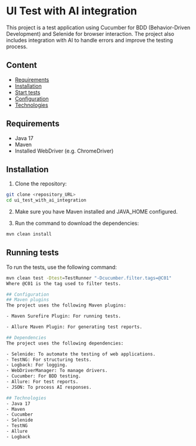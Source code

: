 # UI Test with AI integration

This project is a test application using Cucumber for BDD (Behavior-Driven Development) and Selenide for browser interaction. The project also includes integration with AI to handle errors and improve the testing process.

## Content

- [Requirements](#requirements)
- [Installation](#installation)
- [Start tests](#start-tests)
- [Configuration](#configuration)
- [Technologies](#technologies)

## Requirements

- Java 17
- Maven
- Installed WebDriver (e.g. ChromeDriver)

## Installation

1. Clone the repository:

 ```bash
 git clone <repository_URL>
 cd ui_test_with_ai_integration
 ```

2. Make sure you have Maven installed and JAVA_HOME configured.

3. Run the command to download the dependencies:

 ```bash
 mvn clean install
 ```

## Running tests

To run the tests, use the following command:

```bash
mvn clean test -Dtest=TestRunner "-Dcucumber.filter.tags=@C01"
Where @C01 is the tag used to filter tests.

## Configuration
## Maven plugins
The project uses the following Maven plugins:

- Maven Surefire Plugin: For running tests.

- Allure Maven Plugin: For generating test reports.

## Dependencies
The project uses the following dependencies:

- Selenide: To automate the testing of web applications.
- TestNG: For structuring tests.
- Logback: For logging.
- WebDriverManager: To manage drivers.
- Cucumber: For BDD testing.
- Allure: For test reports.
- JSON: To process AI responses.

## Technologies
- Java 17
- Maven
- Cucumber
- Selenide
- TestNG
- Allure
- Logback